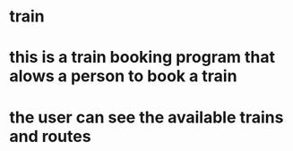 # train
# this is a train booking program that alows a person to book a train  
# the user can see the available trains and routes

